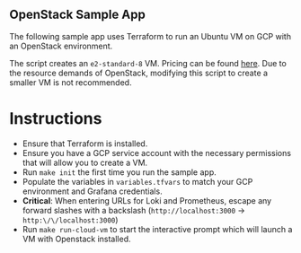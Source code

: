 ## OpenStack Sample App

The following sample app uses Terraform to run an Ubuntu VM on GCP with an OpenStack environment.

The script creates an `e2-standard-8` VM. Pricing can be found [here](https://cloud.google.com/compute/vm-instance-pricing). Due to the resource demands of OpenStack, modifying this script to create a smaller VM is not recommended.

# Instructions

- Ensure that Terraform is installed.
- Ensure you have a GCP service account with the necessary permissions that will allow you to create a VM.
- Run `make init` the first time you run the sample app.
- Populate the variables in `variables.tfvars` to match your GCP environment and Grafana credentials.
- **Critical**: When entering URLs for Loki and Prometheus, escape any forward slashes with a backslash (`http://localhost:3000` -> `http:\/\/localhost:3000`)
- Run `make run-cloud-vm` to start the interactive prompt which will launch a VM with Openstack installed.
